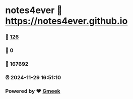 # notes4ever :link: https://notes4ever.github.io 
### :page_facing_up: [126](https://notes4ever.github.io/tag.html) 
### :speech_balloon: 0 
### :hibiscus: 167692 
### :alarm_clock: 2024-11-29 16:51:10 
### Powered by :heart: [Gmeek](https://github.com/Meekdai/Gmeek)
